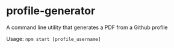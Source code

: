 # profile-generator
A command line utility that generates a PDF from a Github profile

Usage: `npm start [profile_username]`
